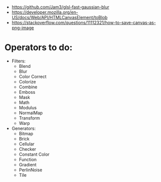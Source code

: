 
* https://github.com/Jam3/glsl-fast-gaussian-blur
* https://developer.mozilla.org/en-US/docs/Web/API/HTMLCanvasElement/toBlob
* https://stackoverflow.com/questions/11112321/how-to-save-canvas-as-png-image

# Operators to do:
  * Filters:
    * Blend
    * Blur
    * Color Correct
    * Colorize
    * Combine
    * Emboss
    * Mask
    * Math
    * Modulus
    * NormalMap
    * Transform
    * Warp
  * Generators:
    * Bitmap
    * Brick
    * Cellular
    * Checker
    * Constant Color
    * Function
    * Gradient
    * PerlinNoise
    * Tile

<svg version="1.1" ></svg>
